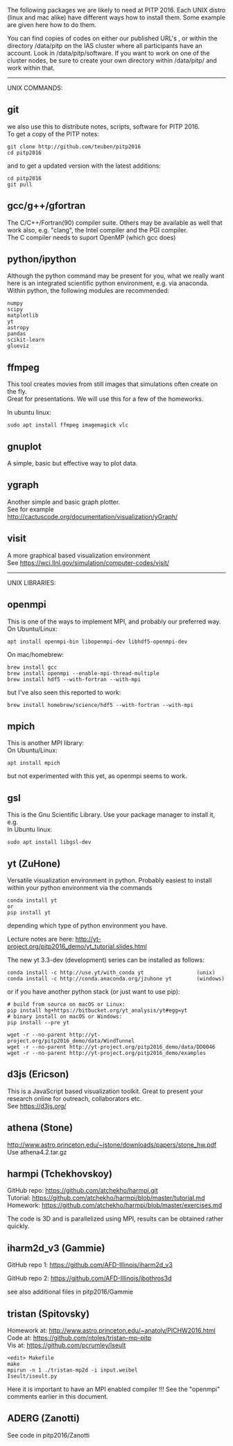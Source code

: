 The following packages we are likely to need at PITP 2016. Each UNIX
distro (linux and mac alike) have different ways how to install
them. Some example are given here how to do them.

You can find copies of codes on either our published URL's , or
within the directory /data/pitp on the IAS cluster where all participants
have an account. Look in /data/pitp/software.
If you want to work on one of the cluster nodes, be sure to create your
own directory within /data/pitp/ and work within that.


--------------------------------------------------------------------------------
UNIX COMMANDS:


## git

  we also use this to distribute notes, scripts, software for PITP 2016.  
  To get a copy of the PITP notes:

    git clone http://github.com/teuben/pitp2016
    cd pitp2016

  and to get a updated version with the latest additions:

    cd pitp2016
    git pull


## gcc/g++/gfortran

  The C/C++/Fortran(90) compiler suite.  Others may be available as well that work
  also, e.g. "clang", the Intel compiler and the PGI compiler.  
  The C compiler needs to suport OpenMP (which gcc does)


## python/ipython

  Although the python command may be present for you, what we really want here is
  an integrated scientific python environment, e.g. via anaconda.  
  Within python, the following modules are recommended:

	numpy
	scipy
	matplotlib
	yt
	astropy
	pandas
	scikit-learn
	glueviz


## ffmpeg

  This tool creates movies from still images that simulations often create on the fly.  
  Great for presentations. We will use this for a few of the homeworks.

  In ubuntu linux:
    
    sudo apt install ffmpeg imagemagick vlc

## gnuplot

  A simple, basic but effective way to plot data.

## ygraph

  Another simple and basic graph plotter.   
  See for example http://cactuscode.org/documentation/visualization/yGraph/

## visit

  A more graphical based visualization environment  
  See https://wci.llnl.gov/simulation/computer-codes/visit/


--------------------------------------------------------------------------------
UNIX LIBRARIES:

## openmpi 

  This is one of the ways to implement MPI, and probably our preferred way.  
  On Ubuntu/Linux:
  
    apt install openmpi-bin libopenmpi-dev libhdf5-openmpi-dev

  On mac/homebrew:
    
    brew install gcc
    brew install openmpi --enable-mpi-thread-multiple
    brew install hdf5 --with-fortran --with-mpi

  but I've also seen this reported to work:

    brew install homebrew/science/hdf5 --with-fortran --with-mpi

## mpich

  This is another MPI library:  
  On Ubuntu/Linux:
  
    apt install mpich
  
  but not experimented with this yet, as openmpi seems to work.

## gsl

  This is the Gnu Scientific Library. Use your package manager to install it, e.g.  
  In Ubuntu linux:
            
    sudo apt install libgsl-dev

## yt  (ZuHone)
	
  Versatile visualization environment in python. Probably easiest to install
  within your python environment via the commands
  
    conda install yt
    or 
    pip install yt
	
  depending which type of python environment you have.
  
  Lecture notes are here:  http://yt-project.org/pitp2016_demo/yt_tutorial.slides.html

  The new yt 3.3-dev (development) series can be installed as follows:  

    conda install -c http://use.yt/with_conda yt                 (unix)
    conda install -c http://conda.anaconda.org/jzuhone yt        (windows)
		
  or if you have another python stack (or just want to use pip):
  
    # build from source on macOS or Linux:
    pip install hg+https://bitbucket.org/yt_analysis/yt#egg=yt
    # binary install on macOS or Windows:
    pip install --pre yt

	wget -r --no-parent http://yt-project.org/pitp2016_demo/data/WindTunnel
	wget -r --no-parent http://yt-project.org/pitp2016_demo/data/DD0046
	wget -r --no-parent http://yt-project.org/pitp2016_demo/examples


## d3js  (Ericson)

  This is a JavaScript based visualization toolkit. Great to present your research online
  for outreach, collaborators etc.  
  See https://d3js.org/


## athena  (Stone)

  http://www.astro.princeton.edu/~jstone/downloads/papers/stone_hw.pdf  
  Use athena4.2.tar.gz

## harmpi  (Tchekhovskoy)

  GitHub repo: https://github.com/atchekho/harmpi.git  
  Tutorial:    https://github.com/atchekho/harmpi/blob/master/tutorial.md  
  Homework:    https://github.com/atchekho/harmpi/blob/master/exercises.md  

  The code is 3D and is parallelized using MPI, results can be obtained rather quickly.

## iharm2d_v3 (Gammie)

  GitHub repo 1: https://github.com/AFD-Illinois/iharm2d_v3

  GitHub repo 2: https://github.com/AFD-Illinois/ibothros3d

  see also additional files in pitp2016/Gammie


## tristan (Spitovsky) 

  Homework at:   http://www.astro.princeton.edu/~anatoly/PICHW2016.html  
  Code at:       https://github.com/ntoles/tristan-mp-pitp  
  Vis at:        https://github.com/pcrumley/Iseult

    <edit> Makefile
    make
    mpirun -n 1 ./tristan-mp2d -i input.weibel
    Iseult/iseult.py

  Here it is important to have an MPI enabled compiler !!! See the "openmpi"
  comments earlier in this document.

## ADERG (Zanotti)

   See code in pitp2016/Zanotti
